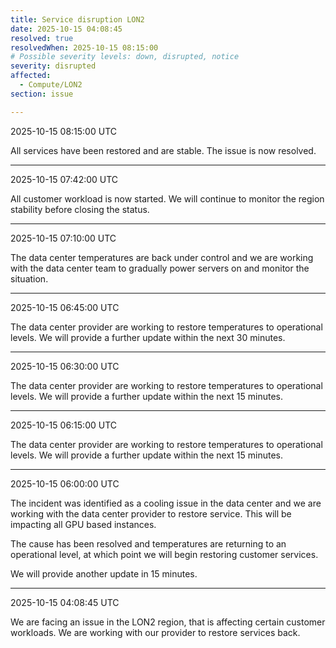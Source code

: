 ```yaml
---
title: Service disruption LON2
date: 2025-10-15 04:08:45
resolved: true
resolvedWhen: 2025-10-15 08:15:00
# Possible severity levels: down, disrupted, notice
severity: disrupted
affected:
  - Compute/LON2
section: issue

---
```


2025-10-15 08:15:00 UTC

All services have been restored and are stable. The issue is now resolved.

---

2025-10-15 07:42:00 UTC

All customer workload is now started. We will continue to monitor the region stability before closing the status.

---

2025-10-15 07:10:00 UTC

The data center temperatures are back under control and we are working with the data center team to gradually power servers on and monitor the situation.

---

2025-10-15 06:45:00 UTC

The data center provider are working to restore temperatures to operational levels. We will provide a further update within the next 30 minutes.

---

2025-10-15 06:30:00 UTC

The data center provider are working to restore temperatures to operational levels. We will provide a further update within the next 15 minutes.

--- 

2025-10-15 06:15:00 UTC

The data center provider are working to restore temperatures to operational levels. We will provide a further update within the next 15 minutes.

---

2025-10-15 06:00:00 UTC

The incident was identified as a cooling issue in the data center and we are working with the data center provider to restore service. This will be impacting all GPU based instances.

The cause has been resolved and temperatures are returning to an operational level, at which point we will begin restoring customer services.

We will provide another update in 15 minutes.

---

2025-10-15 04:08:45 UTC

We are facing an issue in the LON2 region, that is affecting certain customer workloads. We are working with our provider to restore services back.
